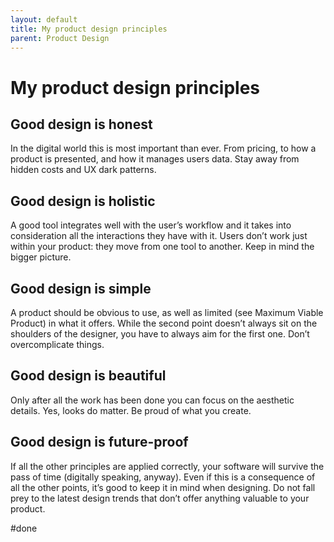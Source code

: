 ```yaml
---
layout: default
title: My product design principles
parent: Product Design
---
```


# My product design principles

## Good design is honest
In the digital world this is most important than ever. From pricing, to how a product is presented, and how it manages users data. Stay away from hidden costs and UX dark patterns.

## Good design is holistic
A good tool integrates well with the user’s workflow and it takes into consideration all the interactions they have with it. Users don’t work just within your product: they move from one tool to another. Keep in mind the bigger picture. 

## Good design is simple
A product should be obvious to use, as well as limited (see Maximum Viable Product) in what it offers. While the second point doesn’t always sit on the shoulders of the designer, you have to always aim for the first one. Don’t overcomplicate things.

## Good design is beautiful
Only after all the work has been done you can focus on the aesthetic details. Yes, looks do matter. Be proud of what you create.

## Good design is future-proof
If all the other principles are applied correctly, your software will survive the pass of time (digitally speaking, anyway). 
Even if this is a consequence of all the other points, it’s good to keep it in mind when designing. Do not fall prey to the latest design trends that don’t offer anything valuable to your product.

#done